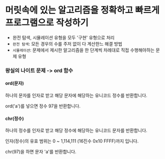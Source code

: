 # 머릿속에 있는 알고리즘을 정확하고 빠르게 프로그램으로 작성하기

- 완전 탐색, 시뮬레이션 유형을 모두 '구현' 유형으로 처리
- `완전 탐색`: 모든 경우의 수를 주저 없이 다 계산한느 해결 방법
- `시뮬레이션`: 문제에서 제시한 알고리즘을 한 단계씩 차례대로 직접 수행해야하는 문제 유형

### 왕실의 나이트 문제 -> ord 함수

#### ord(문자)

하나의 문자를 인자로 받고 해당 문자에 해당하는 유니코드 정수를 반환합니다.

ord('a')를 넣으면 정수 97을 반환합니다.

#### chr(정수)

하나의 정수를 인자로 받고 해당 정수에 해당하는 유니코드 문자를 반환합니다.

인자(정수)의 유효 범위는 0 ~ 1,114,111 (16진수 0x10 FFFF)까지 입니다.

chr(97)을 하면 문자 'a'를 반환합니다.
